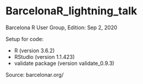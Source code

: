 # BarcelonaR_lightning_talk

Barcelona R User Group, Edition: Sep 2, 2020

Setup for code:

- R (version 3.6.2)
- RStudio (version 1.1.423)
- validate package (version validate_0.9.3)

Source: barcelonar.org/
